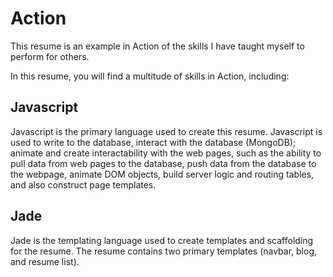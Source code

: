 # Action
This resume is an example in Action of the skills I have taught myself to perform for others.

In this resume, you will find a multitude of skills in Action, including:

## Javascript

Javascript is the primary language used to create this resume. Javascript is used to write to the database, interact with the database (MongoDB); animate and create interactability with the web pages, such as the ability to pull data from web pages to the database, push data from the database to the webpage, animate DOM objects, build server logic and routing tables, and also construct page templates.

## Jade

Jade is the templating language used to create templates and scaffolding for the resume. The resume contains two primary templates (navbar, blog, and resume list). 
